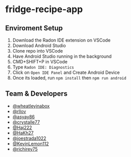 # fridge-recipe-app

## Enviroment Setup
1. Download the Radon IDE extension on VSCode
2. Download Android Studio
3. Clone repo into VSCode
5. Have Android Studio running in the background
6. CMD+SHIFT+P in VSCode
7. Type `Radon IDE: Diagnostics`
8. Click on `Open IDE Panel` and Create Android Device
9. Once its loaded, run `npm install` then `npm run android`

## Team & Developers
- [@wheatleyinabox](https://www.github.com/wheatleyinabox)
- [@rllov](https://github.com/rllov)
- [@asyay86](https://github.com/Asyay86)
- [@crystalle77](https://github.com/crystalle77)
- [@Haj222](https://github.com/Haj222)
- [@HaKh27](https://github.com/HaKh27)
- [@joestrada1022](https://github.com/joestrada1022)
- [@KevinLemon112](https://github.com/KevinLemon112)
- [@richirey75](https://github.com/richirey75)
